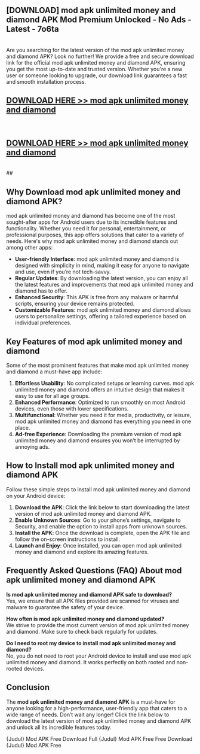 ## [DOWNLOAD] mod apk unlimited money and diamond APK Mod  Premium Unlocked - No Ads - Latest - 7o6ta <br>
<br>
Are you searching for the latest version of the mod apk unlimited money and diamond APK? Look no further! We provide a free and secure download link for the official mod apk unlimited money and diamond APK, ensuring you get the most up-to-date and trusted version. Whether you're a new user or someone looking to upgrade, our download link guarantees a fast and smooth installation process.


## [DOWNLOAD HERE >> mod apk unlimited money and diamond](http://leaked.freeplayer.one?title=mod_apk_unlimited_money_and_diamond&ref=23)
  <br>

## [DOWNLOAD HERE >> mod apk unlimited money and diamond](http://leaked.freeplayer.one?title=mod_apk_unlimited_money_and_diamond&ref=23)
  <br>
  ##



## Why Download mod apk unlimited money and diamond APK?

mod apk unlimited money and diamond has become one of the most sought-after apps for Android users due to its incredible features and functionality. Whether you need it for personal, entertainment, or professional purposes, this app offers solutions that cater to a variety of needs. Here's why mod apk unlimited money and diamond stands out among other apps:

- **User-friendly Interface**: mod apk unlimited money and diamond is designed with simplicity in mind, making it easy for anyone to navigate and use, even if you’re not tech-savvy.
- **Regular Updates**: By downloading the latest version, you can enjoy all the latest features and improvements that mod apk unlimited money and diamond has to offer.
- **Enhanced Security**: This APK is free from any malware or harmful scripts, ensuring your device remains protected.
- **Customizable Features**: mod apk unlimited money and diamond allows users to personalize settings, offering a tailored experience based on individual preferences.

## Key Features of mod apk unlimited money and diamond

Some of the most prominent features that make mod apk unlimited money and diamond a must-have app include:

1. **Effortless Usability**: No complicated setups or learning curves. mod apk unlimited money and diamond offers an intuitive design that makes it easy to use for all age groups.
2. **Enhanced Performance**: Optimized to run smoothly on most Android devices, even those with lower specifications.
3. **Multifunctional**: Whether you need it for media, productivity, or leisure, mod apk unlimited money and diamond has everything you need in one place.
4. **Ad-free Experience**: Downloading the premium version of mod apk unlimited money and diamond ensures you won’t be interrupted by annoying ads.

## How to Install mod apk unlimited money and diamond APK

Follow these simple steps to install mod apk unlimited money and diamond on your Android device:

1. **Download the APK**: Click the link below to start downloading the latest version of mod apk unlimited money and diamond APK.
2. **Enable Unknown Sources**: Go to your phone’s settings, navigate to Security, and enable the option to install apps from unknown sources.
3. **Install the APK**: Once the download is complete, open the APK file and follow the on-screen instructions to install.
4. **Launch and Enjoy**: Once installed, you can open mod apk unlimited money and diamond and explore its amazing features.

## Frequently Asked Questions (FAQ) About mod apk unlimited money and diamond APK

**Is mod apk unlimited money and diamond APK safe to download?**  
Yes, we ensure that all APK files provided are scanned for viruses and malware to guarantee the safety of your device.

**How often is mod apk unlimited money and diamond updated?**  
We strive to provide the most current version of mod apk unlimited money and diamond. Make sure to check back regularly for updates.

**Do I need to root my device to install mod apk unlimited money and diamond?**  
No, you do not need to root your Android device to install and use mod apk unlimited money and diamond. It works perfectly on both rooted and non-rooted devices.

## Conclusion

The **mod apk unlimited money and diamond APK** is a must-have for anyone looking for a high-performance, user-friendly app that caters to a wide range of needs. Don’t wait any longer! Click the link below to download the latest version of mod apk unlimited money and diamond APK and unlock all its incredible features today.

{Judul} Mod APK Free
Download Full {Judul} Mod APK Free
Free Download {Judul} Mod APK Free

